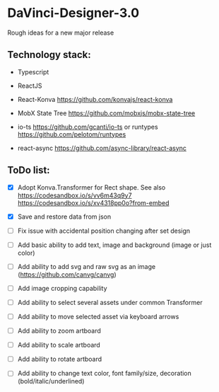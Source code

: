 # DaVinci-Designer-3.0

Rough ideas for a new major release

## Technology stack:

- Typescript

- ReactJS

- React-Konva https://github.com/konvajs/react-konva

- MobX State Tree https://github.com/mobxjs/mobx-state-tree

- io-ts https://github.com/gcanti/io-ts or runtypes https://github.com/pelotom/runtypes

- react-async https://github.com/async-library/react-async

## ToDo list:

- [x] Adopt Konva.Transformer for Rect shape.
See also
https://codesandbox.io/s/vv6m43q9y7
https://codesandbox.io/s/xv4318pp0o?from-embed

- [x] Save and restore data from json

- [ ] Fix issue with accidental position changing after set design

- [ ] Add basic ability to add text, image and background (image or just color)

- [ ] Add ability to add svg and raw svg as an image (https://github.com/canvg/canvg)

- [ ] Add image cropping capability

- [ ] Add ability to select several assets under common Transformer

- [ ] Add ability to move selected asset via keyboard arrows

- [ ] Add ability to zoom artboard

- [ ] Add ability to scale artboard

- [ ] Add ability to rotate artboard

- [ ] Add ability to change text color, font family/size, decoration (bold/italic/underlined)